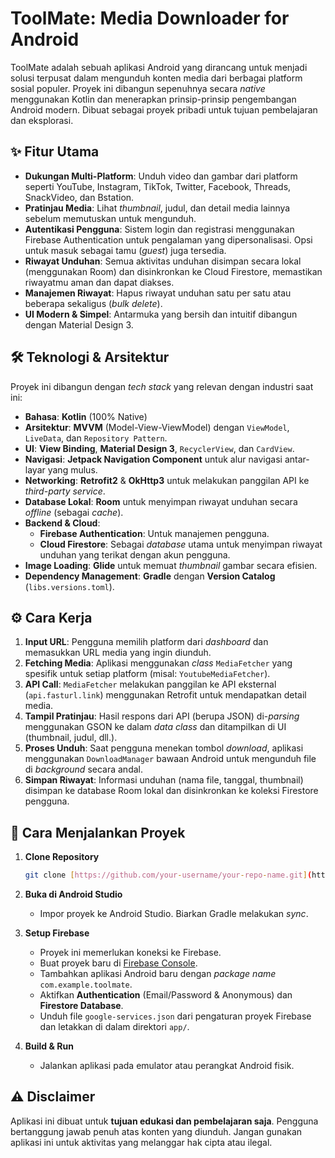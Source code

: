 # ToolMate: Media Downloader for Android

ToolMate adalah sebuah aplikasi Android yang dirancang untuk menjadi solusi terpusat dalam mengunduh konten media dari berbagai platform sosial populer. Proyek ini dibangun sepenuhnya secara *native* menggunakan Kotlin dan menerapkan prinsip-prinsip pengembangan Android modern. Dibuat sebagai proyek pribadi untuk tujuan pembelajaran dan eksplorasi.

## ✨ Fitur Utama

-   **Dukungan Multi-Platform**: Unduh video dan gambar dari platform seperti YouTube, Instagram, TikTok, Twitter, Facebook, Threads, SnackVideo, dan Bstation.
-   **Pratinjau Media**: Lihat *thumbnail*, judul, dan detail media lainnya sebelum memutuskan untuk mengunduh.
-   **Autentikasi Pengguna**: Sistem login dan registrasi menggunakan Firebase Authentication untuk pengalaman yang dipersonalisasi. Opsi untuk masuk sebagai tamu (*guest*) juga tersedia.
-   **Riwayat Unduhan**: Semua aktivitas unduhan disimpan secara lokal (menggunakan Room) dan disinkronkan ke Cloud Firestore, memastikan riwayatmu aman dan dapat diakses.
-   **Manajemen Riwayat**: Hapus riwayat unduhan satu per satu atau beberapa sekaligus (*bulk delete*).
-   **UI Modern & Simpel**: Antarmuka yang bersih dan intuitif dibangun dengan Material Design 3.

## 🛠️ Teknologi & Arsitektur

Proyek ini dibangun dengan *tech stack* yang relevan dengan industri saat ini:

-   **Bahasa**: **Kotlin** (100% Native)
-   **Arsitektur**: **MVVM** (Model-View-ViewModel) dengan `ViewModel`, `LiveData`, dan `Repository Pattern`.
-   **UI**: **View Binding**, **Material Design 3**, `RecyclerView`, dan `CardView`.
-   **Navigasi**: **Jetpack Navigation Component** untuk alur navigasi antar-layar yang mulus.
-   **Networking**: **Retrofit2** & **OkHttp3** untuk melakukan panggilan API ke *third-party service*.
-   **Database Lokal**: **Room** untuk menyimpan riwayat unduhan secara *offline* (sebagai *cache*).
-   **Backend & Cloud**:
    -   **Firebase Authentication**: Untuk manajemen pengguna.
    -   **Cloud Firestore**: Sebagai *database* utama untuk menyimpan riwayat unduhan yang terikat dengan akun pengguna.
-   **Image Loading**: **Glide** untuk memuat *thumbnail* gambar secara efisien.
-   **Dependency Management**: **Gradle** dengan **Version Catalog** (`libs.versions.toml`).

## ⚙️ Cara Kerja

1.  **Input URL**: Pengguna memilih platform dari *dashboard* dan memasukkan URL media yang ingin diunduh.
2.  **Fetching Media**: Aplikasi menggunakan *class* `MediaFetcher` yang spesifik untuk setiap platform (misal: `YoutubeMediaFetcher`).
3.  **API Call**: `MediaFetcher` melakukan panggilan ke API eksternal (`api.fasturl.link`) menggunakan Retrofit untuk mendapatkan detail media.
4.  **Tampil Pratinjau**: Hasil respons dari API (berupa JSON) di-*parsing* menggunakan GSON ke dalam *data class* dan ditampilkan di UI (thumbnail, judul, dll.).
5.  **Proses Unduh**: Saat pengguna menekan tombol *download*, aplikasi menggunakan `DownloadManager` bawaan Android untuk mengunduh file di *background* secara andal.
6.  **Simpan Riwayat**: Informasi unduhan (nama file, tanggal, thumbnail) disimpan ke database Room lokal dan disinkronkan ke koleksi Firestore pengguna.

## 🚀 Cara Menjalankan Proyek

1.  **Clone Repository**
    ```bash
    git clone [https://github.com/your-username/your-repo-name.git](https://github.com/your-username/your-repo-name.git)
    ```
2.  **Buka di Android Studio**
    -   Impor proyek ke Android Studio. Biarkan Gradle melakukan *sync*.

3.  **Setup Firebase**
    -   Proyek ini memerlukan koneksi ke Firebase.
    -   Buat proyek baru di [Firebase Console](https://console.firebase.google.com/).
    -   Tambahkan aplikasi Android baru dengan *package name* `com.example.toolmate`.
    -   Aktifkan **Authentication** (Email/Password & Anonymous) dan **Firestore Database**.
    -   Unduh file `google-services.json` dari pengaturan proyek Firebase dan letakkan di dalam direktori `app/`.

4.  **Build & Run**
    -   Jalankan aplikasi pada emulator atau perangkat Android fisik.

## ⚠️ Disclaimer

Aplikasi ini dibuat untuk **tujuan edukasi dan pembelajaran saja**. Pengguna bertanggung jawab penuh atas konten yang diunduh. Jangan gunakan aplikasi ini untuk aktivitas yang melanggar hak cipta atau ilegal.
